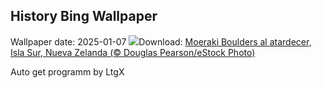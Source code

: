 ## History Bing Wallpaper
Wallpaper date: 2025-01-07
![](https://www.bing.com/th?id=OHR.BouldersNZ_ES-ES6118203530_UHD.jpg&w=1000)Download: [Moeraki Boulders al atardecer, Isla Sur, Nueva Zelanda (© Douglas Pearson/eStock Photo)](https://www.bing.com/th?id=OHR.BouldersNZ_ES-ES6118203530_UHD.jpg)

Auto get programm by LtgX
